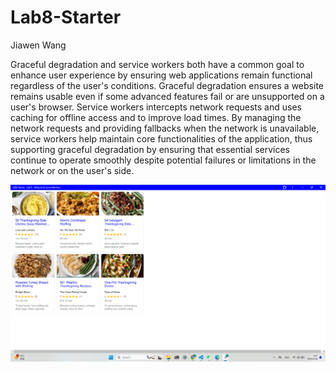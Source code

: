 # Lab8-Starter

Jiawen Wang

Graceful degradation and service workers both have a common goal to enhance user experience by ensuring web applications remain functional regardless of the user's conditions. Graceful degradation ensures a website remains usable even if some advanced features fail or are unsupported on a user's browser. Service workers intercepts network requests and uses caching for offline access and to improve load times. By managing the network requests and providing fallbacks when the network is unavailable, service workers help maintain core functionalities of the application, thus supporting graceful degradation by ensuring that essential services continue to operate smoothly despite potential failures or limitations in the network or on the user's side.

![image](https://github.com/vihsiao/Lab8-Starter/blob/main/pwa.png)
